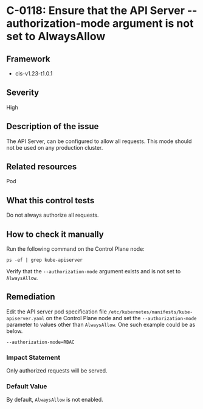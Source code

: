 # C-0118: Ensure that the API Server --authorization-mode argument is not set to AlwaysAllow

## Framework
* cis-v1.23-t1.0.1
 
## Severity
High

## Description of the issue
The API Server, can be configured to allow all requests. This mode should not be used on any production cluster.
 
## Related resources
Pod
 
## What this control tests 
Do not always authorize all requests.
 
## How to check it manually 
Run the following command on the Control Plane node:

 
```
ps -ef | grep kube-apiserver

```
 Verify that the `--authorization-mode` argument exists and is not set to `AlwaysAllow`.
 
## Remediation
Edit the API server pod specification file `/etc/kubernetes/manifests/kube-apiserver.yaml` on the Control Plane node and set the `--authorization-mode` parameter to values other than `AlwaysAllow`. One such example could be as below.

 
```
--authorization-mode=RBAC

```
 
### Impact Statement
Only authorized requests will be served.
 
### Default Value
By default, `AlwaysAllow` is not enabled.
 
